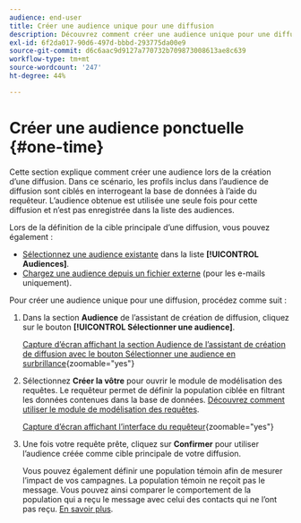 ```yaml
---
audience: end-user
title: Créer une audience unique pour une diffusion
description: Découvrez comment créer une audience unique pour une diffusion.
exl-id: 6f2da017-90d6-497d-bbbd-293775da00e9
source-git-commit: d6c6aac9d9127a770732b709873008613ae8c639
workflow-type: tm+mt
source-wordcount: '247'
ht-degree: 44%

---
```


# Créer une audience ponctuelle {#one-time}

Cette section explique comment créer une audience lors de la création d’une diffusion. Dans ce scénario, les profils inclus dans l’audience de diffusion sont ciblés en interrogeant la base de données à l’aide du requêteur. L’audience obtenue est utilisée une seule fois pour cette diffusion et n’est pas enregistrée dans la liste des audiences.

Lors de la définition de la cible principale d’une diffusion, vous pouvez également :
* [Sélectionnez une audience existante](add-audience.md) dans la liste **[!UICONTROL Audiences]**.
* [Chargez une audience depuis un fichier externe](file-audience.md) (pour les e-mails uniquement).

Pour créer une audience unique pour une diffusion, procédez comme suit :

1. Dans la section **Audience** de l’assistant de création de diffusion, cliquez sur le bouton **[!UICONTROL Sélectionner une audience]**.

   [Capture d’écran affichant la section Audience de l’assistant de création de diffusion avec le bouton Sélectionner une audience en surbrillance](assets/segment-builder0.png){zoomable="yes"}

1. Sélectionnez **Créer la vôtre** pour ouvrir le module de modélisation des requêtes. Le requêteur permet de définir la population ciblée en filtrant les données contenues dans la base de données. [Découvrez comment utiliser le module de modélisation des requêtes](../query/query-modeler-overview.md).

   [Capture d’écran affichant l’interface du requêteur](assets/query-modeler.png){zoomable="yes"}

1. Une fois votre requête prête, cliquez sur **Confirmer** pour utiliser l’audience créée comme cible principale de votre diffusion.

   Vous pouvez également définir une population témoin afin de mesurer l’impact de vos campagnes. La population témoin ne reçoit pas le message. Vous pouvez ainsi comparer le comportement de la population qui a reçu le message avec celui des contacts qui ne l’ont pas reçu. [En savoir plus](control-group.md).